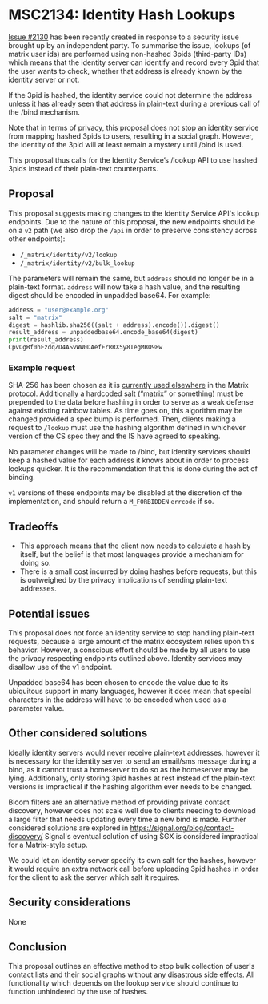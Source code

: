 # MSC2134: Identity Hash Lookups

[Issue #2130](https://github.com/matrix-org/matrix-doc/issues/2130) has been
recently created in response to a security issue brought up by an independent
party. To summarise the issue, lookups (of matrix user ids) are performed using
non-hashed 3pids (third-party IDs) which means that the identity server can
identify and record every 3pid that the user wants to check, whether that
address is already known by the identity server or not.

If the 3pid is hashed, the identity service could not determine the address
unless it has already seen that address in plain-text during a previous call of
the /bind mechanism.

Note that in terms of privacy, this proposal does not stop an identity service
from mapping hashed 3pids to users, resulting in a social graph. However, the
identity of the 3pid will at least remain a mystery until /bind is used.

This proposal thus calls for the Identity Service’s /lookup API to use hashed
3pids instead of their plain-text counterparts.

## Proposal

This proposal suggests making changes to the Identity Service API's lookup
endpoints. Due to the nature of this proposal, the new endpoints should be on a
`v2` path (we also drop the `/api` in order to preserve consistency across
other endpoints):

- `/_matrix/identity/v2/lookup`
- `/_matrix/identity/v2/bulk_lookup`

The parameters will remain the same, but `address` should no longer be in a
plain-text format. `address` will now take a hash value, and the resulting
digest should be encoded in unpadded base64. For example:

```python
address = "user@example.org"
salt = "matrix"
digest = hashlib.sha256((salt + address).encode()).digest()
result_address = unpaddedbase64.encode_base64(digest)
print(result_address)
CpvOgBf0hFzdqZD4ASvWW0DAefErRRX5y8IegMBO98w
```

### Example request

SHA-256 has been chosen as it is [currently used
elsewhere](https://matrix.org/docs/spec/server_server/r0.1.2#adding-hashes-and-signatures-to-outgoing-events)
in the Matrix protocol. Additionally a hardcoded salt (“matrix” or something)
must be prepended to the data before hashing in order to serve as a weak
defense against existing rainbow tables. As time goes on, this algorithm may be
changed provided a spec bump is performed. Then, clients making a request to
`/lookup` must use the hashing algorithm defined in whichever version of the CS
spec they and the IS have agreed to speaking.

No parameter changes will be made to /bind, but identity services should keep a
hashed value for each address it knows about in order to process lookups
quicker. It is the recommendation that this is done during the act of binding.

`v1` versions of these endpoints may be disabled at the discretion of the
implementation, and should return a `M_FORBIDDEN` `errcode` if so.


## Tradeoffs

* This approach means that the client now needs to calculate a hash by itself, but the belief
  is that most languages provide a mechanism for doing so.
* There is a small cost incurred by doing hashes before requests, but this is outweighed by
  the privacy implications of sending plain-text addresses.

## Potential issues

This proposal does not force an identity service to stop handling plain-text
requests, because a large amount of the matrix ecosystem relies upon this
behavior. However, a conscious effort should be made by all users to use the
privacy respecting endpoints outlined above. Identity services may disallow use
of the v1 endpoint.

Unpadded base64 has been chosen to encode the value due to its ubiquitous
support in many languages, however it does mean that special characters in the
address will have to be encoded when used as a parameter value.

## Other considered solutions

Ideally identity servers would never receive plain-text addresses, however it
is necessary for the identity server to send an email/sms message during a
bind, as it cannot trust a homeserver to do so as the homeserver may be lying.
Additionally, only storing 3pid hashes at rest instead of the plain-text
versions is impractical if the hashing algorithm ever needs to be changed.

Bloom filters are an alternative method of providing private contact discovery, however does not scale well due to clients needing to download a large filter that needs updating every time a new bind is made. Further considered solutions are explored in https://signal.org/blog/contact-discovery/ Signal's eventual solution of using SGX is considered impractical for a Matrix-style setup.

We could let an identity server specify its own salt for the hashes, however it
would require an extra network call before uploading 3pid hashes in order for
the client to ask the server which salt it requires.

## Security considerations

None

## Conclusion

This proposal outlines an effective method to stop bulk collection of user's
contact lists and their social graphs without any disastrous side effects. All
functionality which depends on the lookup service should continue to function
unhindered by the use of hashes.

